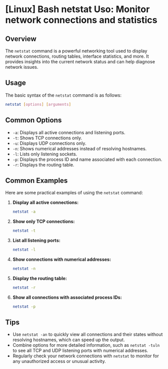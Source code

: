 # [Linux] Bash netstat Uso: Monitor network connections and statistics

## Overview
The `netstat` command is a powerful networking tool used to display network connections, routing tables, interface statistics, and more. It provides insights into the current network status and can help diagnose network issues.

## Usage
The basic syntax of the `netstat` command is as follows:

```bash
netstat [options] [arguments]
```

## Common Options
- `-a`: Displays all active connections and listening ports.
- `-t`: Shows TCP connections only.
- `-u`: Displays UDP connections only.
- `-n`: Shows numerical addresses instead of resolving hostnames.
- `-l`: Lists only listening sockets.
- `-p`: Displays the process ID and name associated with each connection.
- `-r`: Displays the routing table.

## Common Examples
Here are some practical examples of using the `netstat` command:

1. **Display all active connections:**
   ```bash
   netstat -a
   ```

2. **Show only TCP connections:**
   ```bash
   netstat -t
   ```

3. **List all listening ports:**
   ```bash
   netstat -l
   ```

4. **Show connections with numerical addresses:**
   ```bash
   netstat -n
   ```

5. **Display the routing table:**
   ```bash
   netstat -r
   ```

6. **Show all connections with associated process IDs:**
   ```bash
   netstat -p
   ```

## Tips
- Use `netstat -an` to quickly view all connections and their states without resolving hostnames, which can speed up the output.
- Combine options for more detailed information, such as `netstat -tuln` to see all TCP and UDP listening ports with numerical addresses.
- Regularly check your network connections with `netstat` to monitor for any unauthorized access or unusual activity.